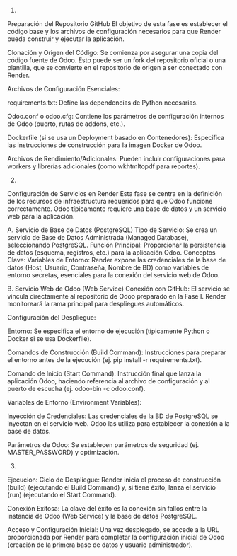 1.
Preparación del Repositorio GitHub 
El objetivo de esta fase es establecer el código base y los archivos de configuración necesarios para que Render pueda construir y ejecutar la aplicación.

Clonación y Origen del Código: Se comienza por asegurar una copia del código fuente de Odoo. Esto puede ser un fork del repositorio oficial o una plantilla, que se convierte en el repositorio de origen a ser conectado con Render.

Archivos de Configuración Esenciales:

requirements.txt: Define las dependencias de Python necesarias.

Odoo.conf o odoo.cfg: Contiene los parámetros de configuración internos de Odoo (puerto, rutas de addons, etc.).

Dockerfile (si se usa un Deployment basado en Contenedores): Especifica las instrucciones de construcción para la imagen Docker de Odoo.

Archivos de Rendimiento/Adicionales: Pueden incluir configuraciones para workers y librerías adicionales (como wkhtmltopdf para reportes).

2.
Configuración de Servicios en Render
Esta fase se centra en la definición de los recursos de infraestructura requeridos para que Odoo funcione correctamente. Odoo típicamente requiere una base de datos y un servicio web para la aplicación.

A. Servicio de Base de Datos (PostgreSQL)
Tipo de Servicio: Se crea un servicio de Base de Datos Administrada (Managed Database), seleccionando PostgreSQL.
Función Principal: Proporcionar la persistencia de datos (esquema, registros, etc.) para la aplicación Odoo.
Conceptos Clave:
Variables de Entorno: Render expone las credenciales de la base de datos (Host, Usuario, Contraseña, Nombre de BD) como variables de entorno secretas, esenciales para la conexión del servicio web de Odoo.

B. Servicio Web de Odoo (Web Service)
Conexión con GitHub: El servicio se vincula directamente al repositorio de Odoo preparado en la Fase I. Render monitoreará la rama principal para despliegues automáticos.

Configuración del Despliegue:

Entorno: Se especifica el entorno de ejecución (típicamente Python o Docker si se usa Dockerfile).

Comandos de Construcción (Build Command): Instrucciones para preparar el entorno antes de la ejecución (ej. pip install -r requirements.txt).

Comando de Inicio (Start Command): Instrucción final que lanza la aplicación Odoo, haciendo referencia al archivo de configuración y al puerto de escucha (ej. odoo-bin -c odoo.conf).

Variables de Entorno (Environment Variables):

Inyección de Credenciales: Las credenciales de la BD de PostgreSQL se inyectan en el servicio web. Odoo las utiliza para establecer la conexión a la base de datos.

Parámetros de Odoo: Se establecen parámetros de seguridad (ej. MASTER_PASSWORD) y optimización.


3.
Ejecucion:
Ciclo de Despliegue: Render inicia el proceso de construcción (build) (ejecutando el Build Command) y, si tiene éxito, lanza el servicio (run) (ejecutando el Start Command).

Conexión Exitosa: La clave del éxito es la conexión sin fallos entre la instancia de Odoo (Web Service) y la base de datos PostgreSQL.

Acceso y Configuración Inicial: Una vez desplegado, se accede a la URL proporcionada por Render para completar la configuración inicial de Odoo (creación de la primera base de datos y usuario administrador).






